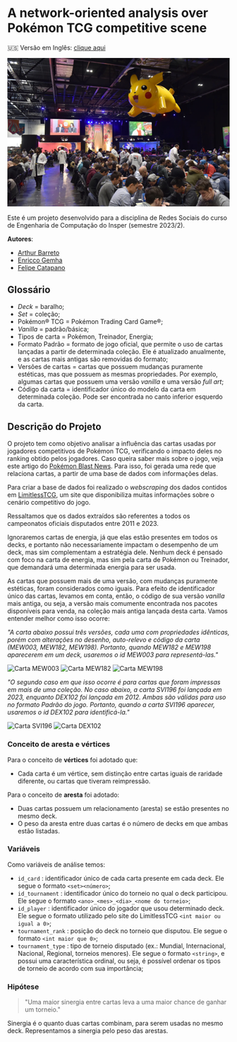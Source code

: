 # A network-oriented analysis over Pokémon TCG competitive scene

🇺🇸 Versão em Inglês: [clique aqui](./README.md)

![Pokémon TCG](wallpaper.jpg)

Este é um projeto desenvolvido para a disciplina de Redes Sociais do curso de Engenharia de Computação do Insper (semestre 2023/2).

**Autores**:

- [Arthur Barreto](https://github.com/Arthur-Barreto)
- [Enricco Gemha](https://github.com/G3mha)
- [Felipe Catapano](https://github.com/MekhyW)

## Glossário

- *Deck* = baralho;
- *Set* = coleção;
- Pokémon® TCG = Pokémon Trading Card Game®;
- *Vanilla* = padrão/básica;
- Tipos de carta = Pokémon, Treinador, Energia;
- Formato Padrão = formato de jogo oficial, que permite o uso de cartas lançadas a partir de determinada coleção. Ele é atualizado anualmente, e as cartas mais antigas são removidas do formato;
- Versões de cartas = cartas que possuem mudanças puramente estéticas, mas que possuem as mesmas propriedades. Por exemplo, algumas cartas que possuem uma versão *vanilla* e uma versão *full art*;
- Código da carta = identificador único do modelo da carta em determinada coleção. Pode ser encontrada no canto inferior esquerdo da carta.

## Descrição do Projeto

O projeto tem como objetivo analisar a influência das cartas usadas por jogadores competitivos de Pokémon TCG, verificando o impacto deles no ranking obtido pelos jogadores. Caso queira saber mais sobre o jogo, veja este artigo do [Pokémon Blast News](https://www.poke-blast-news.net/2010/09/o-que-e-tcg.html). Para isso, foi gerada uma rede que relaciona cartas, a partir de uma base de dados com informações delas.

Para criar a base de dados foi realizado o *webscraping* dos dados contidos em [LimitlessTCG](https://limitlesstcg.com/), um site que disponibiliza muitas informações sobre o cenário competitivo do jogo.

Ressaltamos que os dados extraídos são referentes a todos os campeonatos oficiais disputados entre 2011 e 2023.

Ignoraremos cartas de energia, já que elas estão presentes em todos os decks, e portanto não necessariamente impactam o desempenho de um deck, mas sim complementam a estratégia dele. Nenhum deck é pensado com foco na carta de energia, mas sim pela carta de Pokémon ou Treinador, que demandará uma determinada energia para ser usada.

As cartas que possuem mais de uma versão, com mudanças puramente estéticas, foram considerados como iguais. Para efeito de identificador único das cartas, levamos em conta, então, o código de sua versão *vanilla* mais antiga, ou seja, a versão mais comumente encontrada nos pacotes disponíveis para venda, na coleção mais antiga lançada desta carta. Vamos entender melhor como isso ocorre:

*"A carta abaixo possui três versões, cada uma com propriedades idênticas, porém com alterações no desenho, auto-relevo e código da carta (MEW003, MEW182, MEW198). Portanto, quando MEW182 e MEW198 aparecerem em um deck, usaremos o id MEW003 para representá-las."*

![Carta MEW003](https://limitlesstcg.nyc3.digitaloceanspaces.com/tpci/MEW/MEW_003_R_EN_LG.png)
![Carta MEW182](https://limitlesstcg.nyc3.digitaloceanspaces.com/tpci/MEW/MEW_182_R_EN_LG.png)
![Carta MEW198](https://limitlesstcg.nyc3.digitaloceanspaces.com/tpci/MEW/MEW_198_R_EN_LG.png)

*"O segundo caso em que isso ocorre é para cartas que foram impressas em mais de uma coleção. No caso abaixo, a carta SVI196 foi lançada em 2023, enquanto DEX102 foi lançada em 2012. Ambas são válidas para uso no formato Padrão do jogo. Portanto, quando a carta SVI196 aparecer, usaremos o id DEX102 para identificá-la."*

![Carta SVI196](https://limitlesstcg.nyc3.digitaloceanspaces.com/tpci/SVI/SVI_196_R_EN_LG.png)
![Carta DEX102](https://limitlesstcg.nyc3.digitaloceanspaces.com/tpci/DEX/DEX_102_R_EN_LG.png)

### Conceito de aresta e vértices

Para o conceito de **vértices** foi adotado que:

- Cada carta é um vértice, sem distinção entre cartas iguais de raridade diferente, ou cartas que tiveram reimpressão.

Para o conceito de **aresta** foi adotado:

- Duas cartas possuem um relacionamento (aresta) se estão presentes no mesmo deck.
- O peso da aresta entre duas cartas é o número de decks em que ambas estão listadas.

### Variáveis

Como variáveis de análise temos:

- `id_card` : identificador único de cada carta presente em cada deck. Ele segue o formato `<set><número>`;
- `id_tournament` : identificador único do torneio no qual o deck participou. Ele segue o formato `<ano>_<mes>_<dia>_<nome do torneio>`;
- `id_player` : identificador único do jogador que usou determinado deck. Ele segue o formato utilizado pelo site do LimitlessTCG `<int maior ou igual a 0>`;
- `tournament_rank` : posição do deck no torneio que disputou. Ele segue o formato `<int maior que 0>`;
- `tournament_type` : tipo de torneio disputado (ex.: Mundial, Internacional, Nacional, Regional, torneios menores). Ele segue o formato `<string>`, e possui uma característica ordinal, ou seja, é possível ordenar os tipos de torneio de acordo com sua importância;

### Hipótese

> "Uma maior sinergia entre cartas leva a uma maior chance de ganhar um torneio."

Sinergia é o quanto duas cartas combinam, para serem usadas no mesmo deck. Representamos a sinergia pelo peso das arestas.
